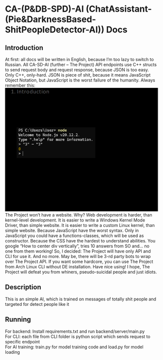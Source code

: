 # CA-(P&DB-SPD)-AI (ChatAssistant-(Pie&DarknessBased-ShitPeopleDetector-AI)) Docs

## Introduction

At first: all docs will be written in English, because I’m too lazy to switch to Russian.
All CA-SD-AI (further – The Project) API endpoints use C++ structs to send request body and request response, because 
JSON is too easy. Only C++, only-hard. JSON is piece of shit, because it means JavaScript Object Notation, 
but JavaScript is the worst failure of the humanity. Always remember this:\
![img.png](pictures/img.png)\
The Project won’t have a website. Why? Web development is harder, than kernel-level development. 
It is easier to write a Windows Kernel Mode Driver, than simple website. It is easier to write a custom Linux 
kernel, than simple website. Because JavaScript have the worst syntax. Only in JavaScript you could have a 
functions-classes, which will be used as constructor. Because the CSS have the hardest to understand abilities. 
You google “How to center div vertically”, tries 10 answers from SO and… no one from them working! 
So, I decided: The Project will have only API and CLI for use it. And no more. 
May be, there will be 3-rd party bots to wrap over The Project API. If you want some hardcore, you can use 
The Project from Arch Linux CLI without DE installation. Have nice using! I hope, The Project will defeat you from 
whiners, pseudo-suicidal people and just idiots.

## Description
This is an simple AI, which is trained on messages of totally shit people and targeted for detect people like it

## Running
For backend: Install requirements.txt and run backend/server/main.py\
For CLI: each file from CLI folder is python script which sends request to specific endpoint\
For AI training: train.py for model training code and load.py for model loading